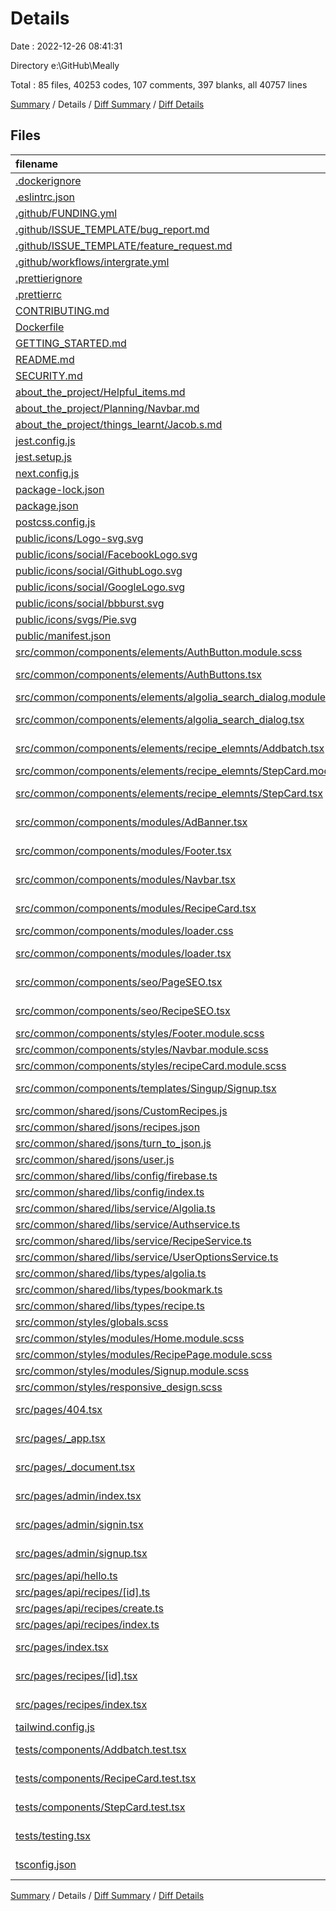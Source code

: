 # Details

Date : 2022-12-26 08:41:31

Directory e:\\GitHub\\Meally

Total : 85 files, 40253 codes, 107 comments, 397 blanks, all 40757 lines

[Summary](results.md) / Details / [Diff Summary](diff.md) / [Diff Details](diff-details.md)

## Files

| filename                                                                                                                                  | language           |   code | comment | blank |  total |
| :---------------------------------------------------------------------------------------------------------------------------------------- | :----------------- | -----: | ------: | ----: | -----: |
| [.dockerignore](/.dockerignore)                                                                                                           | Ignore             |      3 |       0 |     0 |      3 |
| [.eslintrc.json](/.eslintrc.json)                                                                                                         | JSON               |      3 |       0 |     1 |      4 |
| [.github/FUNDING.yml](/.github/FUNDING.yml)                                                                                               | YAML               |      0 |       0 |     1 |      1 |
| [.github/ISSUE_TEMPLATE/bug_report.md](/.github/ISSUE_TEMPLATE/bug_report.md)                                                             | Markdown           |     23 |       0 |     9 |     32 |
| [.github/ISSUE_TEMPLATE/feature_request.md](/.github/ISSUE_TEMPLATE/feature_request.md)                                                   | Markdown           |     13 |       0 |     5 |     18 |
| [.github/workflows/intergrate.yml](/.github/workflows/intergrate.yml)                                                                     | YAML               |     24 |       0 |     8 |     32 |
| [.prettierignore](/.prettierignore)                                                                                                       | Ignore             |     36 |       3 |     3 |     42 |
| [.prettierrc](/.prettierrc)                                                                                                               | JSON               |      7 |       0 |     1 |      8 |
| [CONTRIBUTING.md](/CONTRIBUTING.md)                                                                                                       | Markdown           |      9 |       0 |     5 |     14 |
| [Dockerfile](/Dockerfile)                                                                                                                 | Docker             |      8 |       1 |    10 |     19 |
| [GETTING_STARTED.md](/GETTING_STARTED.md)                                                                                                 | Markdown           |     20 |       0 |     5 |     25 |
| [README.md](/README.md)                                                                                                                   | Markdown           |     29 |       0 |    16 |     45 |
| [SECURITY.md](/SECURITY.md)                                                                                                               | Markdown           |      7 |       0 |     5 |     12 |
| [about_the_project/Helpful_items.md](/about_the_project/Helpful_items.md)                                                                 | Markdown           |      5 |       0 |     2 |      7 |
| [about_the_project/Planning/Navbar.md](/about_the_project/Planning/Navbar.md)                                                             | Markdown           |     69 |       0 |     5 |     74 |
| [about_the_project/things_learnt/Jacob.s.md](/about_the_project/things_learnt/Jacob.s.md)                                                 | Markdown           |     25 |       0 |     9 |     34 |
| [jest.config.js](/jest.config.js)                                                                                                         | JavaScript         |     19 |       3 |     3 |     25 |
| [jest.setup.js](/jest.setup.js)                                                                                                           | JavaScript         |      1 |       0 |     0 |      1 |
| [next.config.js](/next.config.js)                                                                                                         | JavaScript         |     14 |       1 |     2 |     17 |
| [package-lock.json](/package-lock.json)                                                                                                   | JSON               | 37,252 |       0 |     1 | 37,253 |
| [package.json](/package.json)                                                                                                             | JSON               |     56 |       0 |     1 |     57 |
| [postcss.config.js](/postcss.config.js)                                                                                                   | JavaScript         |      6 |       0 |     1 |      7 |
| [public/icons/Logo-svg.svg](/public/icons/Logo-svg.svg)                                                                                   | XML                |     10 |       0 |     1 |     11 |
| [public/icons/social/FacebookLogo.svg](/public/icons/social/FacebookLogo.svg)                                                             | XML                |      1 |       0 |     0 |      1 |
| [public/icons/social/GithubLogo.svg](/public/icons/social/GithubLogo.svg)                                                                 | XML                |      1 |       0 |     0 |      1 |
| [public/icons/social/GoogleLogo.svg](/public/icons/social/GoogleLogo.svg)                                                                 | XML                |      1 |       0 |     0 |      1 |
| [public/icons/social/bbburst.svg](/public/icons/social/bbburst.svg)                                                                       | XML                |      1 |       0 |     0 |      1 |
| [public/icons/svgs/Pie.svg](/public/icons/svgs/Pie.svg)                                                                                   | XML                |      1 |       0 |     0 |      1 |
| [public/manifest.json](/public/manifest.json)                                                                                             | JSON               |     61 |       0 |     1 |     62 |
| [src/common/components/elements/AuthButton.module.scss](/src/common/components/elements/AuthButton.module.scss)                           | SCSS               |      0 |       0 |     1 |      1 |
| [src/common/components/elements/AuthButtons.tsx](/src/common/components/elements/AuthButtons.tsx)                                         | TypeScript React   |     60 |       0 |     5 |     65 |
| [src/common/components/elements/algolia_search_dialog.module.scss](/src/common/components/elements/algolia_search_dialog.module.scss)     | SCSS               |     76 |       0 |    11 |     87 |
| [src/common/components/elements/algolia_search_dialog.tsx](/src/common/components/elements/algolia_search_dialog.tsx)                     | TypeScript React   |    145 |      19 |    15 |    179 |
| [src/common/components/elements/recipe_elemnts/Addbatch.tsx](/src/common/components/elements/recipe_elemnts/Addbatch.tsx)                 | TypeScript React   |     36 |       0 |     6 |     42 |
| [src/common/components/elements/recipe_elemnts/StepCard.module.scss](/src/common/components/elements/recipe_elemnts/StepCard.module.scss) | SCSS               |      0 |       0 |     1 |      1 |
| [src/common/components/elements/recipe_elemnts/StepCard.tsx](/src/common/components/elements/recipe_elemnts/StepCard.tsx)                 | TypeScript React   |     13 |       0 |     2 |     15 |
| [src/common/components/modules/AdBanner.tsx](/src/common/components/modules/AdBanner.tsx)                                                 | TypeScript React   |     36 |       0 |     6 |     42 |
| [src/common/components/modules/Footer.tsx](/src/common/components/modules/Footer.tsx)                                                     | TypeScript React   |     10 |       1 |     2 |     13 |
| [src/common/components/modules/Navbar.tsx](/src/common/components/modules/Navbar.tsx)                                                     | TypeScript React   |     72 |      19 |     7 |     98 |
| [src/common/components/modules/RecipeCard.tsx](/src/common/components/modules/RecipeCard.tsx)                                             | TypeScript React   |     45 |       0 |     4 |     49 |
| [src/common/components/modules/loader.css](/src/common/components/modules/loader.css)                                                     | CSS                |     50 |       0 |     9 |     59 |
| [src/common/components/modules/loader.tsx](/src/common/components/modules/loader.tsx)                                                     | TypeScript React   |     14 |       0 |     4 |     18 |
| [src/common/components/seo/PageSEO.tsx](/src/common/components/seo/PageSEO.tsx)                                                           | TypeScript React   |     41 |       0 |     6 |     47 |
| [src/common/components/seo/RecipeSEO.tsx](/src/common/components/seo/RecipeSEO.tsx)                                                       | TypeScript React   |     55 |       3 |     4 |     62 |
| [src/common/components/styles/Footer.module.scss](/src/common/components/styles/Footer.module.scss)                                       | SCSS               |      0 |       0 |     1 |      1 |
| [src/common/components/styles/Navbar.module.scss](/src/common/components/styles/Navbar.module.scss)                                       | SCSS               |    167 |       1 |    20 |    188 |
| [src/common/components/styles/recipeCard.module.scss](/src/common/components/styles/recipeCard.module.scss)                               | SCSS               |      6 |       0 |     1 |      7 |
| [src/common/components/templates/Singup/Signup.tsx](/src/common/components/templates/Singup/Signup.tsx)                                   | TypeScript React   |    179 |      21 |    14 |    214 |
| [src/common/shared/jsons/CustomRecipes.js](/src/common/shared/jsons/CustomRecipes.js)                                                     | JavaScript         |     47 |       0 |     2 |     49 |
| [src/common/shared/jsons/recipes.json](/src/common/shared/jsons/recipes.json)                                                             | JSON               |     42 |       0 |     1 |     43 |
| [src/common/shared/jsons/turn_to_json.js](/src/common/shared/jsons/turn_to_json.js)                                                       | JavaScript         |      9 |       0 |     3 |     12 |
| [src/common/shared/jsons/user.js](/src/common/shared/jsons/user.js)                                                                       | JavaScript         |     12 |       0 |     1 |     13 |
| [src/common/shared/libs/config/firebase.ts](/src/common/shared/libs/config/firebase.ts)                                                   | TypeScript         |     19 |       2 |     6 |     27 |
| [src/common/shared/libs/config/index.ts](/src/common/shared/libs/config/index.ts)                                                         | TypeScript         |      3 |       0 |     2 |      5 |
| [src/common/shared/libs/service/Algolia.ts](/src/common/shared/libs/service/Algolia.ts)                                                   | TypeScript         |     12 |       0 |     3 |     15 |
| [src/common/shared/libs/service/Authservice.ts](/src/common/shared/libs/service/Authservice.ts)                                           | TypeScript         |     35 |       0 |     6 |     41 |
| [src/common/shared/libs/service/RecipeService.ts](/src/common/shared/libs/service/RecipeService.ts)                                       | TypeScript         |     42 |       0 |     8 |     50 |
| [src/common/shared/libs/service/UserOptionsService.ts](/src/common/shared/libs/service/UserOptionsService.ts)                             | TypeScript         |     35 |       0 |     5 |     40 |
| [src/common/shared/libs/types/algolia.ts](/src/common/shared/libs/types/algolia.ts)                                                       | TypeScript         |     12 |       0 |     1 |     13 |
| [src/common/shared/libs/types/bookmark.ts](/src/common/shared/libs/types/bookmark.ts)                                                     | TypeScript         |      4 |       0 |     0 |      4 |
| [src/common/shared/libs/types/recipe.ts](/src/common/shared/libs/types/recipe.ts)                                                         | TypeScript         |     27 |       2 |     4 |     33 |
| [src/common/styles/globals.scss](/src/common/styles/globals.scss)                                                                         | SCSS               |     40 |       1 |     9 |     50 |
| [src/common/styles/modules/Home.module.scss](/src/common/styles/modules/Home.module.scss)                                                 | SCSS               |     27 |       0 |     0 |     27 |
| [src/common/styles/modules/RecipePage.module.scss](/src/common/styles/modules/RecipePage.module.scss)                                     | SCSS               |     59 |       0 |    12 |     71 |
| [src/common/styles/modules/Signup.module.scss](/src/common/styles/modules/Signup.module.scss)                                             | SCSS               |     59 |       0 |    12 |     71 |
| [src/common/styles/responsive_design.scss](/src/common/styles/responsive_design.scss)                                                     | SCSS               |     32 |       4 |     4 |     40 |
| [src/pages/404.tsx](/src/pages/404.tsx)                                                                                                   | TypeScript React   |     13 |       1 |     5 |     19 |
| [src/pages/\_app.tsx](/src/pages/_app.tsx)                                                                                                | TypeScript React   |     23 |       2 |     5 |     30 |
| [src/pages/\_document.tsx](/src/pages/_document.tsx)                                                                                      | TypeScript React   |     14 |       0 |     3 |     17 |
| [src/pages/admin/index.tsx](/src/pages/admin/index.tsx)                                                                                   | TypeScript React   |     61 |       0 |     4 |     65 |
| [src/pages/admin/signin.tsx](/src/pages/admin/signin.tsx)                                                                                 | TypeScript React   |    126 |       2 |    13 |    141 |
| [src/pages/admin/signup.tsx](/src/pages/admin/signup.tsx)                                                                                 | TypeScript React   |    124 |       0 |    13 |    137 |
| [src/pages/api/hello.ts](/src/pages/api/hello.ts)                                                                                         | TypeScript         |     10 |       1 |     3 |     14 |
| [src/pages/api/recipes/[id].ts](/src/pages/api/recipes/%5Bid%5D.ts)                                                                       | TypeScript         |     19 |       0 |     3 |     22 |
| [src/pages/api/recipes/create.ts](/src/pages/api/recipes/create.ts)                                                                       | TypeScript         |     20 |       2 |     3 |     25 |
| [src/pages/api/recipes/index.ts](/src/pages/api/recipes/index.ts)                                                                         | TypeScript         |     13 |       1 |     3 |     17 |
| [src/pages/index.tsx](/src/pages/index.tsx)                                                                                               | TypeScript React   |     30 |       1 |     8 |     39 |
| [src/pages/recipes/[id].tsx](/src/pages/recipes/%5Bid%5D.tsx)                                                                             | TypeScript React   |    206 |       4 |    12 |    222 |
| [src/pages/recipes/index.tsx](/src/pages/recipes/index.tsx)                                                                               | TypeScript React   |     46 |       1 |     5 |     52 |
| [tailwind.config.js](/tailwind.config.js)                                                                                                 | JavaScript         |    120 |       1 |     1 |    122 |
| [tests/components/Addbatch.test.tsx](/tests/components/Addbatch.test.tsx)                                                                 | TypeScript React   |     38 |       0 |     4 |     42 |
| [tests/components/RecipeCard.test.tsx](/tests/components/RecipeCard.test.tsx)                                                             | TypeScript React   |     23 |       0 |     2 |     25 |
| [tests/components/StepCard.test.tsx](/tests/components/StepCard.test.tsx)                                                                 | TypeScript React   |     11 |       0 |     2 |     13 |
| [tests/testing.tsx](/tests/testing.tsx)                                                                                                   | TypeScript React   |    108 |       1 |    15 |    124 |
| [tsconfig.json](/tsconfig.json)                                                                                                           | JSON with Comments |     22 |       9 |     0 |     31 |

[Summary](results.md) / Details / [Diff Summary](diff.md) / [Diff Details](diff-details.md)
